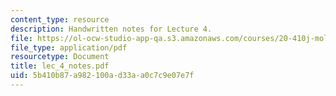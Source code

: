 ```yaml
---
content_type: resource
description: Handwritten notes for Lecture 4.
file: https://ol-ocw-studio-app-qa.s3.amazonaws.com/courses/20-410j-molecular-cellular-and-tissue-biomechanics-be-410j-spring-2003/5b410b87a982100ad33aa0c7c9e07e7f_lec_4_notes.pdf
file_type: application/pdf
resourcetype: Document
title: lec_4_notes.pdf
uid: 5b410b87-a982-100a-d33a-a0c7c9e07e7f
---
```

